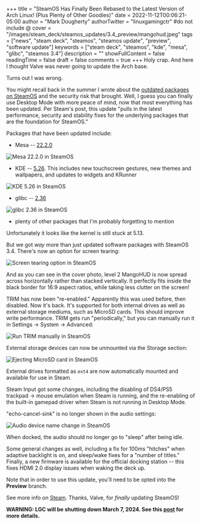 +++
title = "SteamOS Has Finally Been Rebased to the Latest Version of Arch Linux! (Plus Plenty of Other Goodies)"
date = 2022-11-12T00:06:21-05:00
author = "Mark Dougherty"
authorTwitter = "linuxgamingctr" #do not include @
cover = "/images/steam_deck/steamos_updates/3.4_preview/mangohud.jpeg"
tags = ["news", "steam deck", "steamos", "steamos update", "preview", "software update"]
keywords = ["steam deck", "steamos", "kde", "mesa", "glibc", "steamos 3.4"]
description = ""
showFullContent = false
readingTime = false
draft = false
comments = true
+++
Holy crap. And here I thought Valve was never going to update the Arch base.

Turns out I was wrong.

You might recall back in the summer I wrote about the [outdated packages on SteamOS](https://linuxgamingcentral.com/posts/the-growing-security-risk-with-steamos/) and the security risk that brought. Well, I guess you can finally use Desktop Mode with more peace of mind, now that most everything has been updated. Per Steam's post, this update "pulls in the latest performance, security and stability fixes for the underlying packages that are the foundation for SteamOS."

Packages that have been updated include:
- Mesa -- [22.2.0](https://docs.mesa3d.org/relnotes/22.2.0.html)

![Mesa 22.2.0 in SteamOS](/images/steam_deck/steamos_updates/3.4_preview/mesa.jpeg)

- KDE -- [5.26](https://kde.org/announcements/plasma/5/5.26.0/). This includes new touchscreen gestures, new themes and wallpapers, and updates to widgets and KRunner

![KDE 5.26 in SteamOS](/images/steam_deck/steamos_updates/3.4_preview/kde.png)

- glibc -- [2.36](https://sourceware.org/pipermail/libc-alpha/2022-August/141193.html)

![glibc 2.36 in SteamOS](/images/steam_deck/steamos_updates/3.4_preview/glibc.png)

- plenty of other packages that I'm probably forgetting to mention

Unfortunately it looks like the kernel is still stuck at 5.13.

But we got *way* more than just updated software packages with SteamOS 3.4. There's now an option for screen tearing:

![Screen tearing option in SteamOS](/images/steam_deck/steamos_updates/3.4_preview/screen_tearing_toggle.jpeg)

And as you can see in the cover photo, level 2 MangoHUD is now spread across horizontally rather than stacked vertically. It perfectly fits inside the black border for 16:9 aspect ratios, while taking less clutter on the screen!

TRIM has now been "re-enabled." Apparently this was used before, then disabled. Now it's back. It's supported for both internal drives as well as external storage mediums, such as MicroSD cards. This should improve write performance. TRIM gets run "periodically," but you can manually run it in Settings -> System -> Advanced:

![Run TRIM manually in SteamOS](/images/steam_deck/steamos_updates/3.4_preview/run_trim_manually.jpeg)

External storage devices can now be unmounted via the Storage section:

![Ejecting MicroSD card in SteamOS](/images/steam_deck/steamos_updates/3.4_preview/eject.jpeg)

External drives formatted as `ext4` are now automatically mounted and available for use in Steam.

Steam Input got some changes, including the disabling of DS4/PS5 trackpad -> mouse emulation when Steam is running, and the re-enabling of the built-in gamepad driver when Steam is not running in Desktop Mode.

"echo-cancel-sink" is no longer shown in the audio settings:

![Audio device name change in SteamOS](/images/steam_deck/steamos_updates/3.4_preview/audio.jpeg)

When docked, the audio should no longer go to "sleep" after being idle.

Some general changes as well, including a fix for 100ms "hitches" when adaptive backlight is on, and sleep/wake fixes for a "number of titles." Finally, a new firmware is available for the official docking station -- this fixes HDMI 2.0 display issues when waking the deck up.

Note that in order to use this update, you'll need to be opted into the **Preview** branch.

See more info on [Steam](https://store.steampowered.com/news/app/1675200/view/3383920059429575957). Thanks, Valve, for *finally* updating SteamOS!

**WARNING: LGC will be shutting down March 7, 2024. See this [post](https://linuxgamingcentral.com/posts/the-end-of-lgc/) for more details.**
